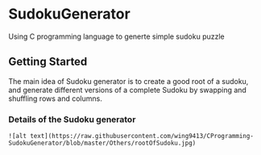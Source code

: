 # SudokuGenerator

Using C programming language to generte simple sudoku puzzle 

## Getting Started

The main idea of Sudoku generator is to create a good root of a sudoku, and generate different versions of a complete Sudoku by swapping and shuffling rows and columns.

### Details of the Sudoku generator


```
![alt text](https://raw.githubusercontent.com/wing9413/CProgramming-SudokuGenerator/blob/master/Others/rootOfSudoku.jpg)
